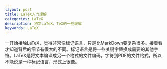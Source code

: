 ```yaml
---
layout: post
title: LaTeX入门理解
categories: LaTeX
description: 初学LaTeX、TeX的一些理解
keywords: LaTeX
---
```


一开始接触LaTeX，觉得非常像标记语言，只是比MarkDown要复杂很多。接着看才知道背后的细节有很大的不同。标记语言是将一些关键字替换成需要的其他字符。LaTeX是将文本编译成另一个格式的文件编码，字符到PDF的文件格式，所以不能说是一种标记语言，形式上很像。
